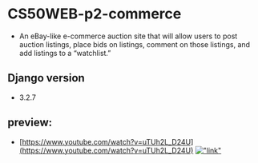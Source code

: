 # CS50WEB-p2-commerce

- An eBay-like e-commerce auction site that will allow users to post auction listings, place bids on listings, comment on those listings, and add listings to a “watchlist.”

## Django version
- 3.2.7

## preview:
- [https://www.youtube.com/watch?v=uTUh2L_D24U](https://www.youtube.com/watch?v=uTUh2L_D24U)
[!["link"](https://i.ytimg.com/vi/ZQJ6QfSQ2pA/hqdefault.jpg)](https://www.youtube.com/watch?v=uTUh2L_D24U)

